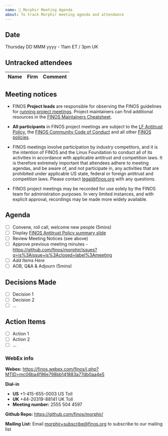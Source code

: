 ```yaml
---
name: 🤝 Morphir Meeting Agenda
about: To track Morphir meeting agenda and attendance
---
```


## Date

Thursday DD MMM yyyy - 11am ET / 3pm UK

## Untracked attendees

| Name | Firm | Comment |
| :--- | :--- | :------ |

## Meeting notices

- FINOS **Project leads** are responsible for observing the FINOS guidelines for [running project meetings](https://community.finos.org/docs/governance/meeting-procedures/). Project maintainers can find additional resources in the [FINOS Maintainers Cheatsheet](https://community.finos.org/docs/finos-maintainers-cheatsheet).

- **All participants** in FINOS project meetings are subject to the [LF Antitrust Policy](https://www.linuxfoundation.org/antitrust-policy/), the [FINOS Community Code of Conduct](https://community.finos.org/docs/governance/code-of-conduct) and all other [FINOS policies](https://community.finos.org/docs/governance/#policies).

- FINOS meetings involve participation by industry competitors, and it is the intention of FINOS and the Linux Foundation to conduct all of its activities in accordance with applicable antitrust and competition laws. It is therefore extremely important that attendees adhere to meeting agendas, and be aware of, and not participate in, any activities that are prohibited under applicable US state, federal or foreign antitrust and competition laws. Please contact legal@finos.org with any questions.

- FINOS project meetings may be recorded for use solely by the FINOS team for administration purposes. In very limited instances, and with explicit approval, recordings may be made more widely available.

## Agenda

- [ ] Convene, roll call, welcome new people (5mins)
- [ ] Display [FINOS Antitrust Policy summary slide](https://community.finos.org/Compliance-Slides/Antitrust-Compliance-Slide.pdf)
- [ ] Review Meeting Notices (see above)
- [ ] Approve previous meeting minutes - https://github.com/finos/morphir/issues?q=is%3Aissue+is%3Aclosed+label%3Ameeting
- [ ] _Add Items Here_
- [ ] AOB, Q&A & Adjourn (5mins)

## Decisions Made

- [ ] Decision 1
- [ ] Decision 2
- [ ] ...

## Action Items

- [ ] Action 1
- [ ] Action 2
- [ ] ...

### WebEx info

**Webex:**
https://finos.webex.com/finos/j.php?MTID=mc06ba4f96e798bb141883a77db0aa4e5

**Dial-in**

- **US** +1-415-655-0003 US Toll
- **UK** +44-20319-88141 UK Toll
- **Meeting number:** 2555 504 4597

**Github Repo:** https://github.com/finos/morphir/

**Mailing List:** Email morphir+subscribe@finos.org to subscribe to our mailing list
